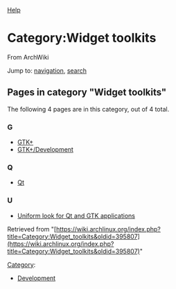 [Help](//www.mediawiki.org/wiki/Special:MyLanguage/Help:Categories)

# Category:Widget toolkits

From ArchWiki

Jump to: [navigation](#column-one), [search](#searchInput)

## Pages in category "Widget toolkits"

The following 4 pages are in this category, out of 4 total.

### G

*   [GTK+](/index.php/GTK%2B "GTK+")
*   [GTK+/Development](/index.php/GTK%2B/Development "GTK+/Development")

### Q

*   [Qt](/index.php/Qt "Qt")

### U

*   [Uniform look for Qt and GTK applications](/index.php/Uniform_look_for_Qt_and_GTK_applications "Uniform look for Qt and GTK applications")

Retrieved from "[https://wiki.archlinux.org/index.php?title=Category:Widget_toolkits&oldid=395807](https://wiki.archlinux.org/index.php?title=Category:Widget_toolkits&oldid=395807)"

[Category](/index.php/Special:Categories "Special:Categories"):

*   [Development](/index.php/Category:Development "Category:Development")